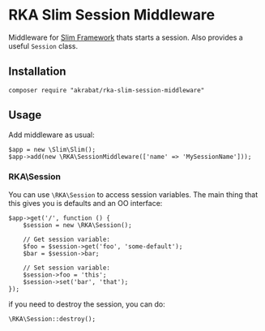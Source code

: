 # RKA Slim Session Middleware

Middleware for [Slim Framework][1] thats starts a session. Also provides a useful `Session` class.

## Installation

    composer require "akrabat/rka-slim-session-middleware"

## Usage

Add middleware as usual:

    $app = new \Slim\Slim();
    $app->add(new \RKA\SessionMiddleware(['name' => 'MySessionName']));


### RKA\Session

You can use `\RKA\Session` to access session variables. The main thing that this gives you is defaults and an OO interface:

    $app->get('/', function () {
        $session = new \RKA\Session();

        // Get session variable:
        $foo = $session->get('foo', 'some-default');
        $bar = $session->bar;

        // Set session variable:
        $session->foo = 'this';
        $session->set('bar', 'that');
    });


if you need to destroy the session, you can do:

    \RKA\Session::destroy();


[1]: http://www.slimframework.com/

